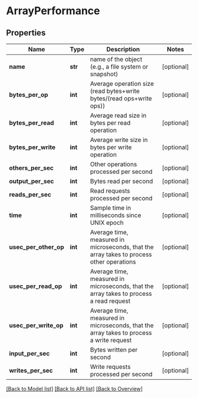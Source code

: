# ArrayPerformance

## Properties
Name | Type | Description | Notes
------------ | ------------- | ------------- | -------------
**name** | **str** | name of the object (e.g., a file system or snapshot) | [optional] 
**bytes_per_op** | **int** | Average operation size (read bytes+write bytes/(read ops+write ops)) | [optional] 
**bytes_per_read** | **int** | Average read size in bytes per read operation | [optional] 
**bytes_per_write** | **int** | Average write size in bytes per write operation | [optional] 
**others_per_sec** | **int** | Other operations processed per second | [optional] 
**output_per_sec** | **int** | Bytes read per second | [optional] 
**reads_per_sec** | **int** | Read requests processed per second | [optional] 
**time** | **int** | Sample time in milliseconds since UNIX epoch | [optional] 
**usec_per_other_op** | **int** | Average time, measured in microseconds, that the array takes to process other operations | [optional] 
**usec_per_read_op** | **int** | Average time, measured in microseconds, that the array takes to process a read request | [optional] 
**usec_per_write_op** | **int** | Average time, measured in microseconds, that the array takes to process a write request | [optional] 
**input_per_sec** | **int** | Bytes written per second | [optional] 
**writes_per_sec** | **int** | Write requests processed per second | [optional] 

[[Back to Model list]](index.md#documentation-for-models) [[Back to API list]](index.md#endpoint-properties) [[Back to Overview]](index.md)



